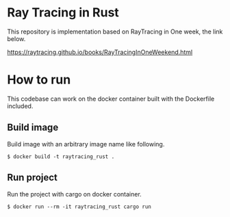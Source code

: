# Ray Tracing in Rust

This repository is implementation based on RayTracing in One week, the link below.

https://raytracing.github.io/books/RayTracingInOneWeekend.html

# How to run

This codebase can work on the docker container built with the Dockerfile included.

## Build image

Build image with an arbitrary image name like following.

```console
$ docker build -t raytracing_rust .
```

## Run project

Run the project with cargo on docker container.

```console
$ docker run --rm -it raytracing_rust cargo run
```


